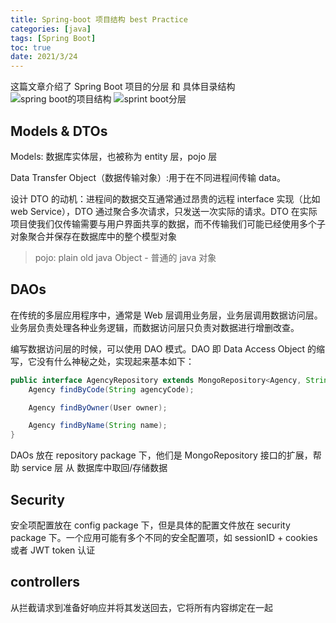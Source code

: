 ```yaml
---
title: Spring-boot 项目结构 best Practice
categories: [java]
tags: [Spring Boot]
toc: true
date: 2021/3/24
---
```


这篇文章介绍了 Spring Boot 项目的分层 和 具体目录结构
![spring boot的项目结构](/images/spring-boot-structure.png)
![sprint boot分层](/images/spring-boot-data-flow.png)

<!-- more -->

## Models & DTOs

Models: 数据库实体层，也被称为 entity 层，pojo 层

Data Transfer Object（数据传输对象）:用于在不同进程间传输 data。

设计 DTO 的动机：进程间的数据交互通常通过昂贵的远程 interface 实现（比如 web Service），DTO 通过聚合多次请求，只发送一次实际的请求。DTO 在实际项目使我们仅传输需要与用户界面共享的数据，而不传输我们可能已经使用多个子对象聚合并保存在数据库中的整个模型对象

> pojo: plain old java Object - 普通的 java 对象

## DAOs

在传统的多层应用程序中，通常是 Web 层调用业务层，业务层调用数据访问层。业务层负责处理各种业务逻辑，而数据访问层只负责对数据进行增删改查。

编写数据访问层的时候，可以使用 DAO 模式。DAO 即 Data Access Object 的缩写，它没有什么神秘之处，实现起来基本如下：

```java
public interface AgencyRepository extends MongoRepository<Agency, String> {
    Agency findByCode(String agencyCode);

    Agency findByOwner(User owner);

    Agency findByName(String name);
}
```

DAOs 放在 repository package 下，他们是 MongoRepository 接口的扩展，帮助 service 层 从 数据库中取回/存储数据

## Security

安全项配置放在 config package 下，但是具体的配置文件放在 security package 下。一个应用可能有多个不同的安全配置项，如 sessionID + cookies 或者 JWT token 认证

## controllers

从拦截请求到准备好响应并将其发送回去，它将所有内容绑定在一起
